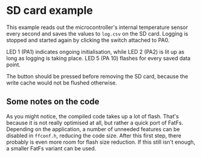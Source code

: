 # SD card example

This example reads out the microcontroller's internal temperature sensor every
second and saves the values to `log.csv` on the SD card. Logging is stopped and
started again by clicking the switch attached to PA0.

LED 1 (PA1) indicates ongoing initialisation, while LED 2 (PA2) is lit up as
long as logging is taking place. LED 5 (PA 10) flashes for every saved data
point.

The button should be pressed before removing the SD card, because the write
cache would not be flushed otherwise.

## Some notes on the code
As you might notice, the compiled code takes up a lot of flash. That's because
it is not really optimised at all, but rather a quick port of FatFs. Depending
on the application, a number of unneeded features can be disabled in `ffconf.h`,
reducing the code size. After this first step, there probably is even more room
for flash size reduction. If this still isn't enough, a smaller FatFs variant
can be used.
